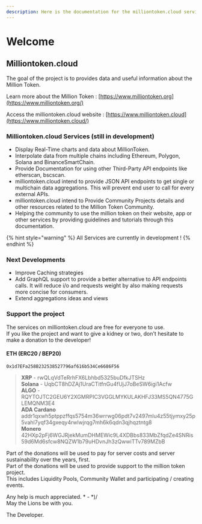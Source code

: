 ```yaml
---
description: Here is the documentation for the milliontoken.cloud service.
---
```


# Welcome

## Milliontoken.cloud

The goal of the project is to provides data and useful information about the Million Token.

Learn more about the Million Token : [https://www.milliontoken.org](https://www.milliontoken.org/)

Access the milliontoken.cloud website : [https://www.milliontoken.cloud](https://www.milliontoken.cloud/)

### Milliontoken.cloud Services \(still in development\)

* Display Real-Time charts and data about MillionToken.
* Interpolate data from multiple chains including Ethereum, Polygon, Solana and BinanceSmartChain.
* Provide Documentation for using other Third-Party API endpoints like etherscan, bscscan.
* milliontoken.cloud intend to provide JSON API endpoints to get single or multichain data aggregations. This will prevent end user to call for every external APIs.
* milliontoken.cloud intend to Provide Community Projects details and other resources related to the Million Token Community.
* Helping the community to use the million token on their website, app or other services by providing guidelines and tutorials through this documentation.

{% hint style="warning" %}
All Services are currently in development !
{% endhint %}

### Next Developments

* Improve Caching strategies
* Add GraphQL support to provide a better alternative to API endpoints calls. It will reduce i/o and requests weight by also making requests more concise for consumers.
* Extend aggregations ideas and views

### Support the project

The services on milliontoken.cloud are free for everyone to use.  
If you like the project and want to give a kidney or two, don't hesitate to make a donation to the developer!

#### ETH \(ERC20 / BEP20\) 

```text
0x1d7EFa258B232538527796af616b534Ce6686F56
```

> **XRP** - rwQLqVdTeRrhFX6Lbhbd5325buDfkJTSHz   
> **Solana** - UqbCT8hDZAj1UraCTitfnGu4fUjJ7oBeSW6igi1Acfw   
> **ALGO** - RQYTOJTC2GEU6Y2XGMRPIC3VGGLMYKULAKHFJ33MS5QN4775GLEMQNM3E4   
> **ADA Cardano** addr1qxwh5ptppzffqs5754m36wrrwg06pdt7v2497mlu4z55tjymxy25p5vahl7yqf34gxeqy4rwlwjrqg7mh6k6qdn3qjhqztntg8  
> **Monero** 42HXp2pFj6WGJRjekMumDHMEWic9L4XDBbs833MbZfqdZe4SNRis59d6Md6sfcw8NQZW1b79uHDvnJh3zQwwiTTv789MZbB

Part of the donations will be used to pay for server costs and server sustainability over the years, first.  
Part of the donations will be used to provide support to the million token project.  
This includes Liquidity Pools, Community Wallet and participating / creating events.

Any help is much appreciated. \* - \*\)/  
May the Lions be with you.  
  
The Developer.

